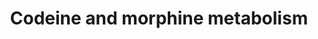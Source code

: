 ---
annotations:
- id: PW:0001244
  parent: drug pathway
  type: Pathway Ontology
  value: codeine and morphine drug pathway
- id: PW:0000107
  parent: classic metabolic pathway
  type: Pathway Ontology
  value: xenobiotics biodegradation pathway
- id: DOID:2739
  parent: genetic disease
  type: Disease Ontology
  value: Gilbert syndrome
- id: PW:0000754
  parent: drug pathway
  type: Pathway Ontology
  value: drug pathway
authors:
- Khanspers
- AlexanderPico
- MaintBot
- MartijnVanIersel
- Egonw
- Christine Chichester
- Mkutmon
- DeSl
- Fehrhart
- Eweitz
citedin:
- link: PMC9377275
description: The principal pathways for the metabolism of codeine occur in the liver,
  although some metabolism occurs in the intestine and brain. Approximately 50-70%
  of codeine is converted to codeine-6-glucuronide by UGT2B7. Codeine-6-glucuronide
  has a similar affinity to codeine for the mu-opioid receptor, coded for by the OPRM1
  gene. Approximately 10-15% of codeine is N-demethylated to norcodeine by CYP3A4.
  Norcodeine also has a similar affinity to codeine for the mu-opioid receptor. Between
  0-15% of codeine is O-demethylated to morphine, the most active metabolite, which
  has a 200 fold greater affinity for the mu-opioid receptor compared to codeine.
  This metabolic reaction is performed by CYP2D6.  Approximately 60% of morphine is
  glucuronidated to morphine-3-glucuronide (M3G) while 5-10% is glucuronidated to
  morphine-6-glucuronide (M6G). These reactions are principally catalyzed by UGT2B7
  in the liver. UGT1A1 may have a minor role in the formation of M3G, and UGT1A1 and
  UGT1A8 are capable of catalyzing the formation of M6G in vitro and so contribute
  to this pathway, although UGT1A8 is minimally expressed in the liver and so is not
  depicted here. M6G has a higher affinity for OPRM1 than morphine and M3G and so
  the ratio of morphine to M6G is considered an important indicator of analgesic effect.  Transporters
  are also depicted in this pathway, as they influence the clearance of codeine, morphine,
  and their metabolites. Some of the evidence for the involvement of these transporters
  was derived from experiments done in mice and may or may not be translatable to
  human pharmacokinetics. The transporters present at the blood-brain barrier, not
  depicted in this pathway, as well as metabolic enzymes and transporters in the brain
  and GI tract, likely also play an important role in the pharmacokinetics of codeine
  and morphine.  A disease linked to this pathway is Gilbert syndrome (visualised
  in pink), which is characterized by impaired glucuronidation due to a polymorphism
  in the gene encoding UGT1A1.
last-edited: 2021-05-27
organisms:
- Homo sapiens
redirect_from:
- /index.php/Pathway:WP1604
- /instance/WP1604
- /instance/WP1604_rr118374
revision: r118374
schema-jsonld:
- '@context': https://schema.org/
  '@id': https://wikipathways.github.io/pathways/WP1604.html
  '@type': Dataset
  creator:
    '@type': Organization
    name: WikiPathways
  description: The principal pathways for the metabolism of codeine occur in the liver,
    although some metabolism occurs in the intestine and brain. Approximately 50-70%
    of codeine is converted to codeine-6-glucuronide by UGT2B7. Codeine-6-glucuronide
    has a similar affinity to codeine for the mu-opioid receptor, coded for by the
    OPRM1 gene. Approximately 10-15% of codeine is N-demethylated to norcodeine by
    CYP3A4. Norcodeine also has a similar affinity to codeine for the mu-opioid receptor.
    Between 0-15% of codeine is O-demethylated to morphine, the most active metabolite,
    which has a 200 fold greater affinity for the mu-opioid receptor compared to codeine.
    This metabolic reaction is performed by CYP2D6.  Approximately 60% of morphine
    is glucuronidated to morphine-3-glucuronide (M3G) while 5-10% is glucuronidated
    to morphine-6-glucuronide (M6G). These reactions are principally catalyzed by
    UGT2B7 in the liver. UGT1A1 may have a minor role in the formation of M3G, and
    UGT1A1 and UGT1A8 are capable of catalyzing the formation of M6G in vitro and
    so contribute to this pathway, although UGT1A8 is minimally expressed in the liver
    and so is not depicted here. M6G has a higher affinity for OPRM1 than morphine
    and M3G and so the ratio of morphine to M6G is considered an important indicator
    of analgesic effect.  Transporters are also depicted in this pathway, as they
    influence the clearance of codeine, morphine, and their metabolites. Some of the
    evidence for the involvement of these transporters was derived from experiments
    done in mice and may or may not be translatable to human pharmacokinetics. The
    transporters present at the blood-brain barrier, not depicted in this pathway,
    as well as metabolic enzymes and transporters in the brain and GI tract, likely
    also play an important role in the pharmacokinetics of codeine and morphine.  A
    disease linked to this pathway is Gilbert syndrome (visualised in pink), which
    is characterized by impaired glucuronidation due to a polymorphism in the gene
    encoding UGT1A1.
  keywords:
  - ABCB1
  - ABCC2
  - ABCC3
  - CYP2C8
  - CYP2D6
  - CYP2D7P1
  - CYP3A4
  - Codeine
  - Codeine-6-glucuronide
  - Morphine
  - Morphine-3-glucuronide
  - Morphine-6-glucuronide
  - Norcodeine
  - Normorphine
  - SLCO1B1
  - UGT1A1
  - UGT1A10
  - UGT1A3
  - UGT1A6
  - UGT1A8
  - UGT1A9
  - UGT2B4
  - UGT2B7
  license: CC0
  name: Codeine and morphine metabolism
seo: CreativeWork
title: Codeine and morphine metabolism
wpid: WP1604
---